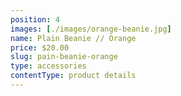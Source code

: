 ```yaml
---
position: 4
images: [./images/orange-beanie.jpg]
name: Plain Beanie // Orange
price: $20.00
slug: pain-beanie-orange
type: accessories
contentType: product details
---
```

